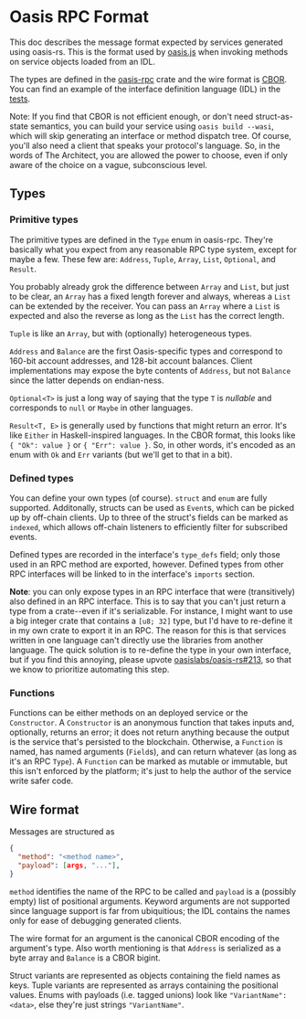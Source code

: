 # Oasis RPC Format

This doc describes the message format expected by services generated using oasis-rs.
This is the format used by [oasis.js](https://github.com/oasislabs/oasis.js) when invoking methods on service objects loaded from an IDL.

The types are defined in the [oasis-rpc](/oasis-rpc/src/lib.rs) crate and the wire format is [CBOR](https://tools.ietf.org/html/rfc7049).
You can find an example of the interface definition language (IDL) in the [tests](/tests/idl-gen/res/TestService.json).

Note: If you find that CBOR is not efficient enough, or don't need struct-as-state semantics, you can build your service using `oasis build --wasi`, which will skip generating an interface or method dispatch tree.
Of course, you'll also need a client that speaks your protocol's language.
So, in the words of The Architect, you are allowed the power to choose, even if only aware of the choice on a vague, subconscious level.

## Types

### Primitive types

The primitive types are defined in the `Type` enum in oasis-rpc.
They're basically what you expect from any reasonable RPC type system, except for maybe a few.
These few are: `Address`, `Tuple`, `Array`, `List`, `Optional`, and `Result`.

You probably already grok the difference between `Array` and `List`, but just to be clear, an `Array` has a fixed length forever and always, whereas a `List` can be extended by the receiver.
You can pass an `Array` where a `List` is expected and also the reverse as long as the `List` has the correct length.

`Tuple` is like an `Array`, but with (optionally) heterogeneous types.

`Address` and `Balance` are the first Oasis-specific types and correspond to 160-bit account addresses, and 128-bit account balances.
Client implementations may expose the byte contents of `Address`, but not `Balance` since the latter depends on endian-ness.

`Optional<T>` is just a long way of saying that the type `T` is _nullable_ and corresponds to `null` or `Maybe` in other languages.

`Result<T, E>` is generally used by functions that might return an error.
It's like `Either` in Haskell-inspired languages.
In the CBOR format, this looks like `{ "Ok": value }` or `{ "Err": value }`.
So, in other words, it's encoded as an enum with `Ok` and `Err` variants (but we'll get to that in a bit).

### Defined types

You can define your own types (of course).
`struct` and `enum` are fully supported.
Additonally, structs can be used as `Event`s, which can be picked up by off-chain clients.
Up to three of the struct's fields can be marked as `indexed`, which allows off-chain listeners to efficiently filter for subscribed events.

Defined types are recorded in the interface's `type_defs` field; only those used in an RPC method are exported, however.
Defined types from other RPC interfaces will be linked to in the interface's `imports` section.

**Note**: you can only expose types in an RPC interface that were (transitively) also defined in an RPC interface.
This is to say that you can't just return a type from a crate--even if it's serializable.
For instance, I might want to use a big integer crate that contains a `[u8; 32]` type, but I'd have to re-define it in my own crate to export it in an RPC.
The reason for this is that services written in one language can't directly use the libraries from another language.
The quick solution is to re-define the type in your own interface, but if you find this annoying, please upvote [oasislabs/oasis-rs#213](https://github.com/oasislabs/oasis-rs/issues/213), so that we know to prioritize automating this step.

### Functions

Functions can be either methods on an deployed service or the `Constructor`.
A `Constructor` is an anonymous function that takes inputs and, optionally, returns an error; it does not return anything because the output is the service that's persisted to the blockchain.
Otherwise, a `Function` is named, has named arguments (`Field`s), and can return whatever (as long as it's an RPC `Type`).
A `Function` can be marked as mutable or immutable, but this isn't enforced by the platform; it's just to help the author of the service write safer code.

## Wire format

Messages are structured as

```json
{
  "method": "<method name>",
  "payload": [args, "..."],
}
```

`method` identifies the name of the RPC to be called and `payload` is a (possibly empty) list of positional arguments.
Keyword arguments are not supported since language support is far from ubiquitious; the IDL contains the names only for ease of debugging generated clients.

The wire format for an argument is the canonical CBOR encoding of the argument's type.
Also worth mentioning is that `Address` is serialized as a byte array and `Balance` is a CBOR bigint.

Struct variants are represented as objects containing the field names as keys.
Tuple variants are represented as arrays containing the positional values.
Enums with payloads (i.e. tagged unions) look like `"VariantName": <data>`, else they're just strings `"VariantName"`.
